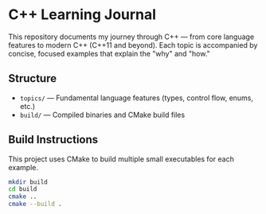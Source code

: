 # C++ Learning Journal

This repository documents my journey through C++ — from core language features to modern C++ (C++11 and beyond). Each topic is accompanied by concise, focused examples that explain the "why" and "how."

## Structure

- `topics/` — Fundamental language features (types, control flow, enums, etc.)
- `build/` — Compiled binaries and CMake build files

## Build Instructions

This project uses CMake to build multiple small executables for each example.

```bash
mkdir build
cd build
cmake ..
cmake --build .
